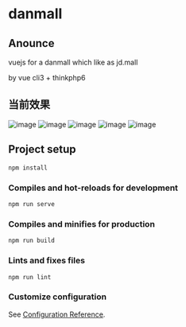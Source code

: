 # danmall

## Anounce
vuejs for a danmall which like as jd.mall

by vue cli3 + thinkphp6

## 当前效果

![image](public/image/home1.jpg)
![image](public/image/home2.jpg)
![image](public/image/categroy.jpg)
![image](public/image/shopcart.jpg)
![image](public/image/profile.jpg)


## Project setup
```
npm install
```

### Compiles and hot-reloads for development
```
npm run serve
```

### Compiles and minifies for production
```
npm run build
```

### Lints and fixes files
```
npm run lint
```

### Customize configuration
See [Configuration Reference](https://cli.vuejs.org/config/).
